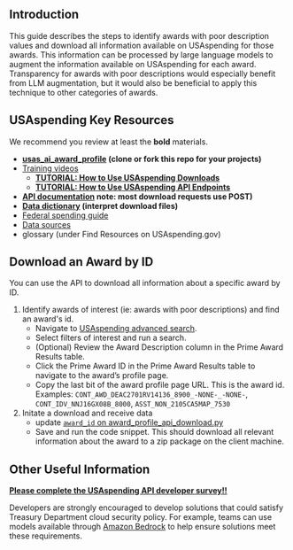 ## Introduction
This guide describes the steps to identify awards with poor description values and download all information available on USAspending for those awards. This information can be processed by large language models to augment the information available on USAspending for each award. Transparency for awards with poor descriptions would especially benefit from LLM augmentation, but it would also be beneficial to apply this technique to other categories of awards.


## USAspending Key Resources
We recommend you review at least the **bold** materials.
- **[usas_ai_award_profile](https://github.com/bturse-bfs/usas_ai_award_profile/) (clone or fork this repo for your projects)**
- [Training videos](https://www.youtube.com/@usaspendinggov/videos)
  - **[TUTORIAL: How to Use USAspending Downloads](https://www.youtube.com/watch?v=5gMp2kyzEoo)**
  - **[TUTORIAL: How to Use USAspending API Endpoints](https://www.youtube.com/watch?v=AEKL2LOkRZY)**
- **[API documentation](https://api.usaspending.gov/) note: most download requests use POST)**
- **[Data dictionary](https://www.usaspending.gov/data-dictionary) (interpret download files)**
- [Federal spending guide](https://www.usaspending.gov/federal-spending-guide)
- [Data sources](https://www.usaspending.gov/data-sources)
- glossary (under Find Resources on USAspending.gov)

## Download an Award by ID
You can use the API to download all information about a specific award by ID.
1. Identify awards of interest (ie: awards with poor descriptions) and find an award's id.
    - Navigate to [USAspending advanced search](https://www.usaspending.gov/search).
    - Select filters of interest and run a search.
    - (Optional) Review the Award Description column in the Prime Award Results table.
    - Click the Prime Award ID in the Prime Award Results table to navigate to the award’s profile page.
    - Copy the last bit of the award profile page URL. This is the award id. Examples: `CONT_AWD_DEAC2701RV14136_8900_-NONE-_-NONE-`, `CONT_IDV_NNJ16GX08B_8000`, `ASST_NON_2105CA5MAP_7530`
2. Initate a download and receive data
   - update [`award_id` on award_profile_api_download.py](https://github.com/bturse-bfs/usas_ai_award_profile/blob/c1fd7e107601fe2428c1966fb18fd87a8cd9556b/award_profile_api_download.py#L10)
   - Save and run the code snippet. This should download all relevant information about the award to a zip package on the client machine.

## Other Useful Information
[**Please complete the USAspending API developer survey!!**](https://forms.office.com/Pages/ResponsePage.aspx?id=is1pDRKeIU2V8LRAbgZxCosrFrEyW1NFiLX9Wji-iCxUQ0FHNlZMRFdCVlcyQ0VKVFNGOVRDR0lJUi4u)

Developers are strongly encouraged to develop solutions that could satisfy Treasury Department cloud security policy. For example, teams can use models available through [Amazon Bedrock](https://aws.amazon.com/bedrock/) to help ensure solutions meet these requirements.
